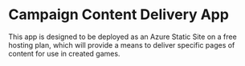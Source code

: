 # Campaign Content Delivery App

This app is designed to be deployed as an Azure Static Site on a free hosting plan, which will provide a means to deliver specific pages of content for use in created games.
